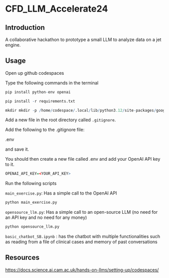# CFD_LLM_Accelerate24

## Introduction

A collaborative hackathon to prototype a small LLM to analyze data on a jet engine.

## Usage

Open up github codespaces

Type the following commands in the terminal

```R
pip install python-env openai

pip install -r requirements.txt
```

```R
mkdir mkdir -p /home/codespace/.local/lib/python3.12/site-packages/google/colab
```

Add a new file in the root directory called `.gitignore`. 

Add the following to the .gitignore file:

.env

and save it.

You should then create a new file called .env and add your OpenAI API key to it.

```R
OPENAI_API_KEY=<YOUR_API_KEY>
```

Run the following scripts

`main_exercise.py`: Has a simple call to the OpenAI API

```R
python main_exercise.py
```

`opensource_llm.py`: Has a simple call to an open-source LLM (no need for an API key and no need for any money)

```R
python opensource_llm.py
```

`basic_chatbot_SB.ipynb` : has the chatbot with multiple functionalities such as reading from a file of clinical cases and memory of past conversations



## Resources

https://docs.science.ai.cam.ac.uk/hands-on-llms/setting-up/codespaces/

